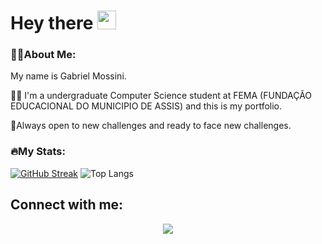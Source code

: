 <h1>
  Hey there
  <img src="https://media.giphy.com/media/hvRJCLFzcasrR4ia7z/giphy.gif" width="30px"/>
</h1>

### 👨‍💻About Me:
My name is Gabriel Mossini.

👨‍🎓 I'm a undergraduate Computer Science student at FEMA (FUNDAÇÃO EDUCACIONAL DO MUNICIPIO DE ASSIS) and this is my portfolio. 

📖Always open to new challenges and ready to face new challenges.

### 🔥My Stats:

[![GitHub Streak](http://github-readme-streak-stats.herokuapp.com?user=gamossini&theme=dark&background=000000)](https://git.io/streak-stats) ![Top Langs](https://github-readme-stats.vercel.app/api/top-langs/?username=gamossini&theme=vision-friendly-dark)

## Connect with me:
<div id"Connect" align="center">
   <a href="https://www.linkedin.com/in/gabrielmossini/">
      <img src="https://img.shields.io/badge/LinkedIn-blue?logo=linkedin&logoColor=white&style=for-the-badge">
</div>
